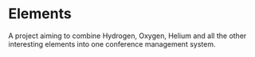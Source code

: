 Elements
========
A project aiming to combine Hydrogen, Oxygen, Helium and all the other interesting elements into one conference management system.
